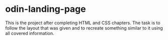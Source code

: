 # odin-landing-page
This is the project after completing HTML and CSS chapters. The task is to follow the layout that was given and to recreate something similar to it using all covered information.

